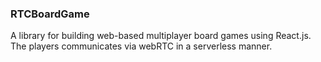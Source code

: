 ### RTCBoardGame

A library for building web-based multiplayer board games using React.js. The players communicates via webRTC in a serverless manner. 
